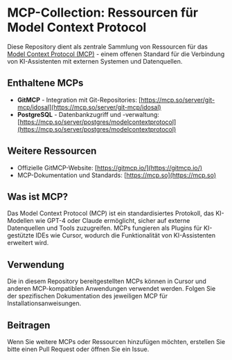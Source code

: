 # MCP-Collection: Ressourcen für Model Context Protocol

Diese Repository dient als zentrale Sammlung von Ressourcen für das [Model Context Protocol (MCP)](https://mcp.so) - einem offenen Standard für die Verbindung von KI-Assistenten mit externen Systemen und Datenquellen.

## Enthaltene MCPs

- **GitMCP** - Integration mit Git-Repositories: [https://mcp.so/server/git-mcp/idosal](https://mcp.so/server/git-mcp/idosal)
- **PostgreSQL** - Datenbankzugriff und -verwaltung: [https://mcp.so/server/postgres/modelcontextprotocol](https://mcp.so/server/postgres/modelcontextprotocol)

## Weitere Ressourcen

- Offizielle GitMCP-Website: [https://gitmcp.io/](https://gitmcp.io/)
- MCP-Dokumentation und Standards: [https://mcp.so](https://mcp.so)

## Was ist MCP?

Das Model Context Protocol (MCP) ist ein standardisiertes Protokoll, das KI-Modellen wie GPT-4 oder Claude ermöglicht, sicher auf externe Datenquellen und Tools zuzugreifen. MCPs fungieren als Plugins für KI-gestützte IDEs wie Cursor, wodurch die Funktionalität von KI-Assistenten erweitert wird.

## Verwendung

Die in diesem Repository bereitgestellten MCPs können in Cursor und anderen MCP-kompatiblen Anwendungen verwendet werden. Folgen Sie der spezifischen Dokumentation des jeweiligen MCP für Installationsanweisungen.

## Beitragen

Wenn Sie weitere MCPs oder Ressourcen hinzufügen möchten, erstellen Sie bitte einen Pull Request oder öffnen Sie ein Issue.